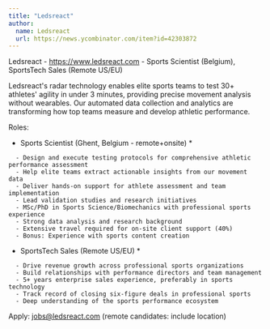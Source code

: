 ```yaml
---
title: "Ledsreact"
author:
  name: Ledsreact
  url: https://news.ycombinator.com/item?id=42303872
---
```

Ledsreact - <a href="https:&#x2F;&#x2F;www.ledsreact.com" rel="nofollow">https:&#x2F;&#x2F;www.ledsreact.com</a> - Sports Scientist (Belgium), SportsTech Sales (Remote US&#x2F;EU)

Ledsreact&#x27;s radar technology enables elite sports teams to test 30+ athletes&#x27; agility in under 3 minutes, providing precise movement analysis without wearables. Our automated data collection and analytics are transforming how top teams measure and develop athletic performance.

Roles:

* Sports Scientist (Ghent, Belgium - remote+onsite) *

<pre><code>  - Design and execute testing protocols for comprehensive athletic performance assessment
  - Help elite teams extract actionable insights from our movement data
  - Deliver hands-on support for athlete assessment and team implementation
  - Lead validation studies and research initiatives
  - MSc&#x2F;PhD in Sports Science&#x2F;Biomechanics with professional sports experience
  - Strong data analysis and research background
  - Extensive travel required for on-site client support (40%)
  - Bonus: Experience with sports content creation
</code></pre>
* SportsTech Sales (Remote US&#x2F;EU) *

<pre><code>  - Drive revenue growth across professional sports organizations
  - Build relationships with performance directors and team management
  - 5+ years enterprise sales experience, preferably in sports technology
  - Track record of closing six-figure deals in professional sports
  - Deep understanding of the sports performance ecosystem
</code></pre>
Apply: jobs@ledsreact.com (remote candidates: include location)
<JobApplication />
